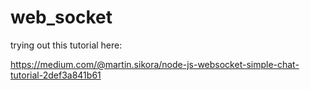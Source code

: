 # web_socket

trying out this tutorial here:

https://medium.com/@martin.sikora/node-js-websocket-simple-chat-tutorial-2def3a841b61

